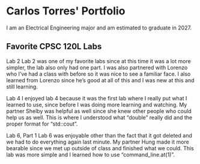 
# Carlos Torres' Portfolio

I am an Electrical Engineering major and am estimated to graduate in 2027.

## Favorite CPSC 120L Labs

Lab 2
Lab 2 was one of my favorite labs since at this time it was a lot more simpler, the lab also only had one part. I was also partnered with Lorenzo who I’ve had a class with before so it was nice to see a familiar face. I also learned from Lorenzo since he’s good at all of this and I was new at this and still learning.

Lab 4
I enjoyed lab 4 because it was the first lab where I really put what I learned to use, since before I was doing more learning and watching. My partner Shelby was helpful as well since she knew other people who could help us as well. This is where I understood what “double” really did and the proper format for “std::cout”.

Lab 6, Part 1
Lab 6 was enjoyable other than the fact that it got deleted and we had to do everything again last minute. My partner Hung made it more bearable since we met up outside of class and finished what we could. This lab was more simple and I learned how to use “command_line.at(1)”.
